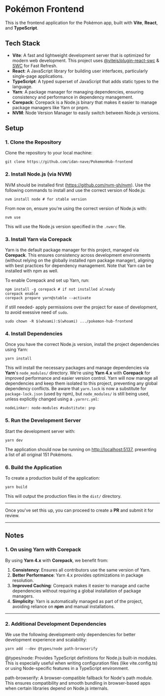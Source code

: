 # Pokémon Frontend

This is the frontend application for the Pokémon app, built with **Vite**, **React**, and **TypeScript**.

## Tech Stack

- **Vite**: A fast and lightweight development server that is optimized for modern web development. This project uses [@vitejs/plugin-react-swc](https://github.com/vitejs/vite-plugin-react-swc) & [SWC](https://swc.rs/) for Fast Refresh.
- **React**: A JavaScript library for building user interfaces, particularly single-page applications.
- **TypeScript**: A typed superset of JavaScript that adds static types to the language.
- **Yarn**: A package manager for managing dependencies, ensuring consistency and performance in dependency management.
- **Corepack**: Corepack is a Node.js binary that makes it easier to manage package managers like Yarn or pnpm.
- **NVM**: Node Version Manager to easily switch between Node.js versions.

## Setup

### 1. Clone the Repository

Clone the repository to your local machine:

```
git clone https://github.com/idan-nave/PokemonHub-frontend
```

### 2. Install Node.js (via NVM)

NVM should be installed first (https://github.com/nvm-sh/nvm). Use the following commands to install and use the correct version of Node.js:

```
nvm install node # for stable version
```

From now on, ensure you're using the correct version of Node.js with:

```
nvm use
```

This will use the Node.js version specified in the `.nvmrc` file.

### 3. Install Yarn via Corepack

Yarn is the default package manager for this project, managed via **Corepack**. This ensures consistency across development environments (without relying on the globally installed npm package manager), aligning with best practices for dependency management.
Note that Yarn can be installed with npm as well.

To enable Corepack and set up Yarn, run:

```
npm install -g corepack # if not installed already
corepack enable
corepack prepare yarn@stable --activate
```

if still needed- apply permissions over the project for ease of development, to avoid exessive need of ```sudo```.

```
sudo chown -R $(whoami):$(whoami) .../pokemon-hub-frontend
```
### 4. Install Dependencies

Once you have the correct Node.js version, install the project dependencies using Yarn:

```
yarn install
```

This will install the necessary packages and manage dependencies via **Yarn**'s `node_modules/` directory. We’re using **Yarn 4.x** with **Corepack** for improved performance and easier version control. Yarn will now manage all dependencies and keep them isolated to this project, preventing any global dependency conflicts.
Be aware that ```yarn.lock``` is now a substitute for ```package-lock.json``` (used by npm), but `node_modules/` is still being used, unless explicitly changed using a `.yarnrc.yml`:
```
nodeLinker: node-modules #substitute: pnp
```

### 5. Run the Development Server

Start the development server with:

```
yarn dev
```

The application should now be running on [http://localhost:5137](http://localhost:5137), presenting a list of all original 151 Pokémons.

### 6. Build the Application

To create a production build of the application:

```
yarn build
```

This will output the production files in the `dist/` directory.

---

Once you've set this up, you can proceed to create a **PR** and submit it for review.

---

## Notes

### 1. On using Yarn with Corepack

By using **Yarn 4.x** with **Corepack**, we benefit from:

1. **Consistency**: Ensures all contributors use the same version of Yarn.
2. **Better Performance**: Yarn 4.x provides optimizations in package resolution.
3. **Improved Caching**: Corepack makes it easier to manage and cache dependencies without requiring a global installation of package managers.
4. **Simplicity**: Yarn is automatically managed as part of the project, avoiding reliance on **npm** and manual installations.

---

### 2. Additional Development Dependencies

We use the following development-only dependencies for better development experience and scalability:

```
yarn add --dev @types/node path-browserify
```

@types/node: Provides TypeScript definitions for Node.js built-in modules. This is especially useful when writing configuration files (like vite.config.ts) or using Node-specific features in a TypeScript environment.

path-browserify: A browser-compatible fallback for Node's path module. This ensures compatibility and smooth bundling in browser-based apps when certain libraries depend on Node.js internals.

